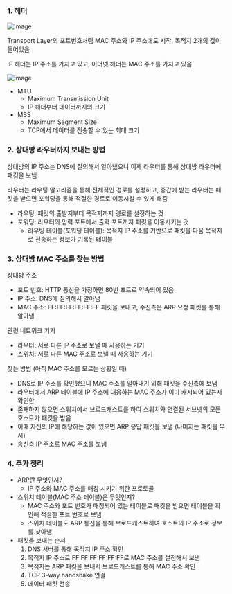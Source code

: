 ### 1. 헤더

![image](https://github.com/kauKoala/Backend-Study/assets/79046106/fbea655b-2efa-4ebe-987c-6c0115b0729a)

Transport Layer의 포트번호처럼 MAC 주소와 IP 주소에도 시작, 목적지 2개의 값이 들어있음

IP 헤더는 IP 주소를 가지고 있고, 이더넷 헤더는 MAC 주소를 가지고 있음

![image](https://github.com/kauKoala/Backend-Study/assets/79046106/5436db0c-a525-4ffd-90ad-9949f2dd4f0b)

- MTU
    - Maximum Transmission Unit
    - IP 헤더부터 데이터까지의 크기
- MSS
    - Maximum Segment Size
    - TCP에서 데이터를 전송할 수 있는 최대 크기

### 2. 상대방 라우터까지 보내는 방법

상대방의 IP 주소는 DNS에 질의해서 알아냈으니 이제 라우터를 통해 상대방 라우터에 패킷을 보냄

라우터는 라우팅 알고리즘을 통해 전체적인 경로를 설정하고, 중간에 받는 라우터는 패킷을 받으면 포워딩을 통해 적절한 경로로 이동시킬 수 있게 해줌

- 라우팅: 패킷의 출발지부터 목적지까지 경로를 설정하는 것
- 포워딩: 라우터의 입력 포트에서 출력 포트까지 패킷을 이동시키는 것
    - 라우팅 테이블(포워딩 테이블): 목적지 IP 주소를 기반으로 패킷을 다음 목적지로 전송하는 정보가 기록된 테이블

### 3. 상대방 MAC 주소를 찾는 방법

상대방 주소

- 포트 번호: HTTP 통신을 가정하면 80번 포트로 약속되어 있음
- IP 주소: DNS에 질의해서 알아냄
- MAC 주소: FF:FF:FF:FF:FF:FF 패킷을 보내고, 수신측은 ARP 요청 패킷를 통해 알아냄

관련 네트워크 기기

- 라우터: 서로 다른 IP 주소로 보낼 때 사용하는 기기
- 스위치: 서로 다른 MAC 주소로 보낼 때 사용하는 기기

찾는 방법 (아직 MAC 주소를 모르는 상황일 때)

- DNS로 IP 주소를 확인했으니 MAC 주소를 알아내기 위해 패킷을 수신측에 보냄
- 라우터에서 ARP 테이블에 IP 주소에 대응하는 MAC 주소가 이미 캐시되어 있는지 확인함
- 존재하지 않으면 스위치에서 브로드캐스트를 하여 스위치와 연결된 서브넷의 모든 호스트가 패킷을 받음
- 이때 자신의 IP에 해당하는 값이 있으면 ARP 응답 패킷을 보냄 (나머지는 패킷을 무시)
- 송신측 IP 주소로 MAC 주소를 보냄

### 4. 추가 정리

- ARP란 무엇인지?
    - IP 주소와 MAC 주소를 매칭 시키기 위한 프로토콜
- 스위치 테이블(MAC 주소 테이블)은 무엇인지?
    - MAC 주소와 포트 번호가 매칭되어 있는 테이블로 패킷을 받으면 테이블을 확인해 적절한 포트 번호로 보냄
    - 스위치 테이블도 ARP 통신을 통해 브로드캐스트하여 호스트의 IP 주소로 정보를 찾아냄
- 패킷을 보내는 순서
    1. DNS 서버를 통해 목적지 IP 주소 확인
    2. 목적지 IP 주소로 FF:FF:FF:FF:FF:FF로 MAC 주소를 설정해서 보냄
    3. 목적지는 ARP 패킷을 보내서 브로드캐스트를 통해 MAC 주소 확인
    4. TCP 3-way handshake 연결
    5. 데이터 패킷 전송
